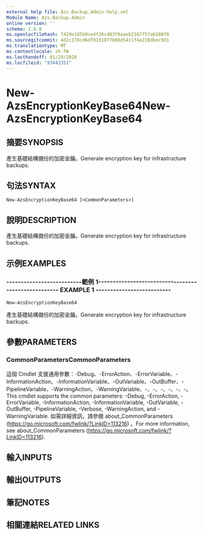 ```yaml
---
external help file: Azs.Backup.Admin-help.xml
Module Name: Azs.Backup.Admin
online version: ''
schema: 2.0.0
ms.openlocfilehash: 7429e185b8ce4f26c483f0aaeb2167757ab188f8
ms.sourcegitcommit: 4d2c178cd6df9151877b08d54c1f4a228dbec9d1
ms.translationtype: MT
ms.contentlocale: zh-TW
ms.lasthandoff: 01/29/2020
ms.locfileid: "93443351"
---
```

# <span data-ttu-id="be5a7-101">New-AzsEncryptionKeyBase64</span><span class="sxs-lookup"><span data-stu-id="be5a7-101">New-AzsEncryptionKeyBase64</span></span>

## <span data-ttu-id="be5a7-102">摘要</span><span class="sxs-lookup"><span data-stu-id="be5a7-102">SYNOPSIS</span></span>
<span data-ttu-id="be5a7-103">產生基礎結構備份的加密金鑰。</span><span class="sxs-lookup"><span data-stu-id="be5a7-103">Generate encryption key for infrastructure backups.</span></span>

## <span data-ttu-id="be5a7-104">句法</span><span class="sxs-lookup"><span data-stu-id="be5a7-104">SYNTAX</span></span>

```
New-AzsEncryptionKeyBase64 [<CommonParameters>]
```

## <span data-ttu-id="be5a7-105">說明</span><span class="sxs-lookup"><span data-stu-id="be5a7-105">DESCRIPTION</span></span>
<span data-ttu-id="be5a7-106">產生基礎結構備份的加密金鑰。</span><span class="sxs-lookup"><span data-stu-id="be5a7-106">Generate encryption key for infrastructure backups.</span></span>

## <span data-ttu-id="be5a7-107">示例</span><span class="sxs-lookup"><span data-stu-id="be5a7-107">EXAMPLES</span></span>

### <span data-ttu-id="be5a7-108">--------------------------範例 1--------------------------</span><span class="sxs-lookup"><span data-stu-id="be5a7-108">-------------------------- EXAMPLE 1 --------------------------</span></span>
```
New-AzsEncryptionKeyBase64
```

<span data-ttu-id="be5a7-109">產生基礎結構備份的加密金鑰。</span><span class="sxs-lookup"><span data-stu-id="be5a7-109">Generate encryption key for infrastructure backups.</span></span>

## <span data-ttu-id="be5a7-110">參數</span><span class="sxs-lookup"><span data-stu-id="be5a7-110">PARAMETERS</span></span>

### <span data-ttu-id="be5a7-111">CommonParameters</span><span class="sxs-lookup"><span data-stu-id="be5a7-111">CommonParameters</span></span>
<span data-ttu-id="be5a7-112">這個 Cmdlet 支援通用參數：-Debug、-ErrorAction、-ErrorVariable、-InformationAction、-InformationVariable、-OutVariable、-OutBuffer、-PipelineVariable、-WarningAction、-WarningVariable、-、-、-、-、-、-。</span><span class="sxs-lookup"><span data-stu-id="be5a7-112">This cmdlet supports the common parameters: -Debug, -ErrorAction, -ErrorVariable, -InformationAction, -InformationVariable, -OutVariable, -OutBuffer, -PipelineVariable, -Verbose, -WarningAction, and -WarningVariable.</span></span> <span data-ttu-id="be5a7-113">如需詳細資訊，請參閱 about_CommonParameters (https://go.microsoft.com/fwlink/?LinkID=113216) 。</span><span class="sxs-lookup"><span data-stu-id="be5a7-113">For more information, see about_CommonParameters (https://go.microsoft.com/fwlink/?LinkID=113216).</span></span>

## <span data-ttu-id="be5a7-114">輸入</span><span class="sxs-lookup"><span data-stu-id="be5a7-114">INPUTS</span></span>

## <span data-ttu-id="be5a7-115">輸出</span><span class="sxs-lookup"><span data-stu-id="be5a7-115">OUTPUTS</span></span>

## <span data-ttu-id="be5a7-116">筆記</span><span class="sxs-lookup"><span data-stu-id="be5a7-116">NOTES</span></span>

## <span data-ttu-id="be5a7-117">相關連結</span><span class="sxs-lookup"><span data-stu-id="be5a7-117">RELATED LINKS</span></span>

